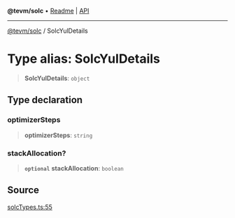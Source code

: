 **@tevm/solc** • [Readme](../README.md) \| [API](../globals.md)

***

[@tevm/solc](../README.md) / SolcYulDetails

# Type alias: SolcYulDetails

> **SolcYulDetails**: `object`

## Type declaration

### optimizerSteps

> **optimizerSteps**: `string`

### stackAllocation?

> **`optional`** **stackAllocation**: `boolean`

## Source

[solcTypes.ts:55](https://github.com/evmts/tevm-monorepo/blob/main/bundler-packages/solc/src/solcTypes.ts#L55)

